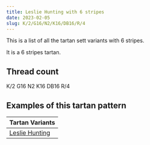 ```yaml
---
title: Leslie Hunting with 6 stripes
date: 2023-02-05
slug: K/2/G16/N2/K16/DB16/R/4
---
```

This is a list of all the tartan sett variants with 6 stripes.

It is a 6 stripes tartan.


## Thread count
K/2 G16 N2 K16 DB16 R/4

## Examples of this tartan pattern

| Tartan Variants |
|---------------|
| [Leslie Hunting](/variants/k/2/g16/n2/k16/db16/r/4-db000064-g004c00-k000000-nd0d0d0-rc80000)||
